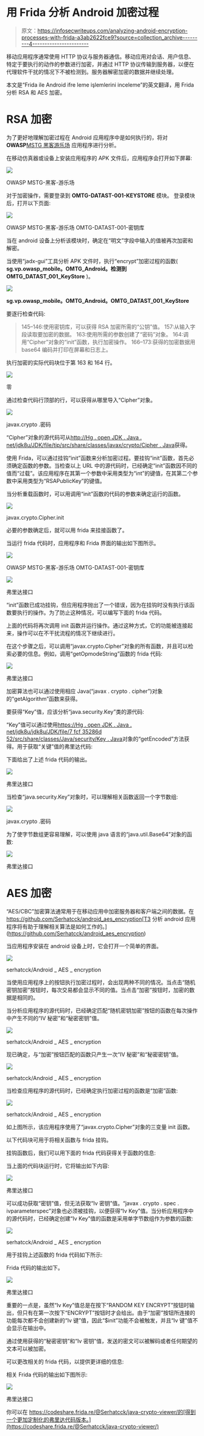 # 用 Frida 分析 Android 加密过程

> 原文：<https://infosecwriteups.com/analyzing-android-encryption-processes-with-frida-a3ab2622fce9?source=collection_archive---------4----------------------->

移动应用程序通常使用 HTTP 协议与服务器通信。移动应用对会话、用户信息、特定于要执行的动作的参数进行加密，并通过 HTTP 协议传输到服务器，以便在代理软件干扰的情况下不被检测到。服务器解密加密的数据并继续处理。

本文是“Frida ile Android ifre leme i̇şlemlerini i̇nceleme”的英文翻译，用 Frida 分析 RSA 和 AES 加密。

# RSA 加密

为了更好地理解加密过程在 Android 应用程序中是如何执行的，将对**OWASP**[MSTG 黑客游乐场](https://github.com/OWASP/MSTG-Hacking-Playground) 应用程序进行分析。

在移动仿真器或设备上安装应用程序的 APK 文件后，应用程序会打开如下屏幕:

![](img/0eed22e44d456472af8d5c10a9132262.png)

OWASP MSTG-黑客-游乐场

对于加密操作，需要登录到 **OMTG-DATAST-001-KEYSTORE** 模块。
登录模块后，打开以下页面:

![](img/8e1f804af98e9fd01a0e454073899a9d.png)

OWASP MSTG-黑客-游乐场 OMTG-DATAST-001-密钥库

当在 android 设备上分析该模块时，确定在“明文”字段中输入的值被再次加密和解密。

当使用“jadx-gui”工具分析 APK 文件时，执行“encrypt”加密过程的函数( **sg.vp.owasp_mobile。OMTG_Android。检测到 OMTG_DATAST_001_KeyStore** )。

![](img/2dc44ba0dabf963b12725779e6590fa9.png)

**sg.vp.owasp_mobile。OMTG_Android。OMTG_DATAST_001_KeyStore**

要逐行检查代码:

> 145–146:使用密钥库，可以获得 RSA 加密所需的“公钥”值。
> 157:从输入字段读取要加密的数据。
> 163:使用所需的参数创建了“密码”对象。
> 164:调用“Cipher”对象的“init”函数，执行加密操作。
> 166–173:获得的加密数据用 base64 编码并打印在屏幕和日志上。

执行加密的实际代码块位于第 163 和 164 行。

![](img/eba2bc86f3b67778ee9b18530330c6fd.png)

零

通过检查代码行顶部的行，可以获得从哪里导入“Cipher”对象。

![](img/6291d1bb448dbb1bc42fca354a88997e.png)

javax.crypto .密码

“Cipher”对象的源代码可从[http://Hg . open JDK . Java . net/jdk8u/JDK/file/tip/src/share/classes/javax/crypto/Cipher . Java](http://hg.openjdk.java.net/jdk8u/jdk8u/jdk/file/tip/src/share/classes/javax/crypto/Cipher.java)获得。

使用 Frida，可以通过挂钩“init”函数来分析加密过程。要挂钩“init”函数，首先必须确定函数的参数。当检查以上 URL 中的源代码时，已经确定“init”函数因不同的值而“过载”。该应用程序在其第一个参数中采用类型为“int”的键值，在其第二个参数中采用类型为“RSAPublicKey”的键值。

当分析重载函数时，可以用调用“init”函数的代码的参数来确定运行的函数。

![](img/427519b675ea9a16abc246f0aad8e741.png)

javax.crypto.Cipher.init

必要的参数确定后，就可以用 frida 来挂接函数了。

当运行 frida 代码时，应用程序和 Frida 界面的输出如下图所示。

![](img/9bd86266dcb1eaeba5b1aa8d14668f63.png)

OWASP MSTG-黑客-游乐场 OMTG-DATAST-001-密钥库

![](img/01c16820d216612ade350dfb60333ee2.png)

弗里达接口

“init”函数已成功挂钩，但应用程序抛出了一个错误，因为在挂钩时没有执行该函数要执行的操作。为了防止这种情况，可以编写下面的 frida 代码。

上面的代码将再次调用 init 函数并运行操作。通过这种方式，它的功能被连接起来，操作可以在不干扰流程的情况下继续进行。

在这个步骤之后，可以调用“javax.crypto.Cipher”对象的所有函数，并且可以检索必要的信息。例如，调用“getOpmodeString”函数的 frida 代码:

![](img/04980a696ea35d7cf48dd72caeab0146.png)

弗里达接口

加密算法也可以通过使用相应 Java(“javax . crypto . cipher”)对象的“getAlgorithm”函数来获得。

要获得“Key”值，应该分析“java.security.Key”类的源代码:

“Key”值可以通过使用[https://Hg . open JDK . Java . net/jdk8u/jdk8u/JDK/file/7 fcf 35286d 52/src/share/classes/Java/security/Key . Java](https://hg.openjdk.java.net/jdk8u/jdk8u/jdk/file/7fcf35286d52/src/share/classes/java/security/Key.java)对象的“getEncoded”方法获得。用于获取“关键”值的弗里达代码:

下面给出了上述 frida 代码的输出。

![](img/d4bea2b75fa16f0eea8f6d2c1c5cb62c.png)

弗里达接口

当检查“java.security.Key”对象时，可以理解相关函数返回一个字节数组:

![](img/7ab18b5a750bb9be3f377670b40f91d9.png)

javax.crypto .密码

为了使字节数组更容易理解，可以使用 java 语言的“java.util.Base64”对象的函数:

![](img/a10eb80cdea930c045f46b35609fd7bd.png)

弗里达接口

# AES 加密

“AES/CBC”加密算法通常用于在移动应用中加密服务器和客户端之间的数据。在 https://github.com/Serhatcck/android_aes_encryption[T3 分析 android 应用程序将有助于理解相关算法是如何工作的。](https://github.com/Serhatcck/android_aes_encryption)

当应用程序安装在 android 设备上时，它会打开一个简单的界面。

![](img/c210cb60e33f44db200124be842ef1d3.png)

serhatcck/Android _ AES _ encryption

当使用应用程序上的按钮执行加密过程时，会出现两种不同的情况。当点击“随机密钥加密”按钮时，每次交易都会显示不同的值。当点击“加密”按钮时，加密的数据是相同的。

当分析应用程序的源代码时，已经确定匹配“随机密钥加密”按钮的函数在每次操作中产生不同的“IV 秘密”和“秘密密钥”值。

![](img/9085669e5a6f64dd419330aa75380d68.png)

serhatcck/Android _ AES _ encryption

现已确定，与“加密”按钮匹配的函数只产生一次“IV 秘密”和“秘密密钥”值。

![](img/e5a134e79e7a49f2a0dc36f42c15dfcb.png)

serhatcck/Android _ AES _ encryption

当检查应用程序的源代码时，已经确定执行加密过程的函数是“加密”函数:

![](img/2f4b4f0e7cbb24a5ec9afc8eaf7963ae.png)

serhatcck/Android _ AES _ encryption

如上图所示，该应用程序使用了“javax.crypto.Cipher”对象的三变量 init 函数。

以下代码块可用于将相关函数与 frida 挂钩。

挂钩函数后，我们可以用下面的 frida 代码获得关于函数的信息:

当上面的代码块运行时，它将输出如下内容:

![](img/363d278c022ff862f8eab08b90b900af.png)

弗里达接口

可以成功获取“密钥”值，但无法获取“Iv 密钥”值。“javax . crypto . spec . ivparameterspec”对象也必须被挂钩，以便获得“Iv Key”值。当分析应用程序中的源代码时，已经确定创建“Iv Key”值的函数是采用单字节数组作为参数的函数:

![](img/c6e20cb981b26741283fa5867204f615.png)

serhatcck/Android _ AES _ encryption

用于挂钩上述函数的 frida 代码如下所示:

Frida 代码的输出如下。

![](img/666655454c0d470459c1446f500d1214.png)

弗里达接口

重要的一点是，虽然“Iv Key”值总是在按下“RANDOM KEY ENCRYPT”按钮时输出，但只有在第一次按下“ENCRYPT”按钮时才会给出。由于“加密”按钮所连接的功能每次都不会创建新的“Iv 键”值，因此“$init”功能不会被触发，并且“Iv 键”值不会显示在输出中。

通过使用获得的“秘密密钥”和“Iv 密钥”值，发送的密文可以被解码或者任何期望的文本可以被加密。

可以更改相关的 frida 代码，以提供更详细的信息:

相关 Frida 代码的输出如下图所示:

![](img/75a31fb3c9ff84903af549a07c014246.png)

弗里达接口

你可以在 https://codeshare.frida.re/@Serhatcck/java-crypto-viewer/的[得到一个更加定制化的弗里达代码版本。](https://codeshare.frida.re/@Serhatcck/java-crypto-viewer/)